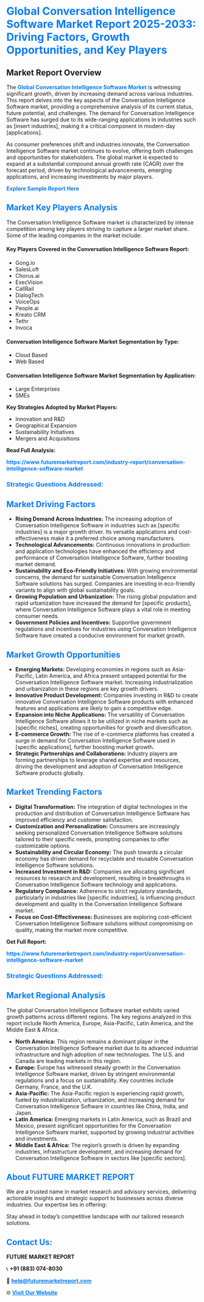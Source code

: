 <h1 style="color: #007BFF;">Global Conversation Intelligence Software Market Report 2025-2033: Driving Factors, Growth Opportunities, and Key Players</h1>

<section id="overview">
<h2>Market Report Overview</h2>
<p>The <a href="https://www.futuremarketreport.com/industry-report/conversation-intelligence-software-market" style="color: #007BFF; text-decoration: none;"><strong>Global Conversation Intelligence Software Market</strong></a> is witnessing significant growth, driven by increasing demand across various industries. This report delves into the key aspects of the Conversation Intelligence Software market, providing a comprehensive analysis of its current status, future potential, and challenges. The demand for Conversation Intelligence Software has surged due to its wide-ranging applications in industries such as [insert industries], making it a critical component in modern-day [applications].</p>
<p>As consumer preferences shift and industries innovate, the Conversation Intelligence Software market continues to evolve, offering both challenges and opportunities for stakeholders. The global market is expected to expand at a substantial compound annual growth rate (CAGR) over the forecast period, driven by technological advancements, emerging applications, and increasing investments by major players.</p>
</section>

<section id="overview">
<p><a href="https://www.futuremarketreport.com/request-sample/reportId=41049" style="color: #007BFF; text-decoration: none;"><strong>Explore Sample Report Here</strong></a></p>
</section>

<section id="key-players">
<h2 style="color: #007BFF;">Market Key Players Analysis</h2>
<p>The Conversation Intelligence Software market is characterized by intense competition among key players striving to capture a larger market share. Some of the leading companies in the market include:</p>
<h4>Key Players Covered in the Conversation Intelligence Software Report:</h4>
<ul><li>Gong.io</li><li>SalesLoft</li><li>Chorus.ai</li><li>ExecVision</li><li>CallRail</li><li>DialogTech</li><li>VoiceOps</li><li>People.ai</li><li>Kreato CRM</li><li>Tethr</li><li>Invoca</li></ul>
<h4>Conversation Intelligence Software Market Segmentation by Type:</h4>
<ul><li>Cloud Based</li><li>Web Based</li></ul>

<h4>Conversation Intelligence Software Market Segmentation by Application:</h4>
<ul><li>Large Enterprises</li><li>SMEs</li></ul>
<p><strong>Key Strategies Adopted by Market Players:</strong></p>
<ul>
<li>Innovation and R&D</li>
<li>Geographical Expansion</li>
<li>Sustainability Initiatives</li>
<li>Mergers and Acquisitions</li>
</ul>
</section>

<section>
<p><strong>Read Full Analysis: </strong></p><a href="https://www.futuremarketreport.com/industry-report/conversation-intelligence-software-market" style="color: #007BFF; text-decoration: none;"><strong>https://www.futuremarketreport.com/industry-report/conversation-intelligence-software-market</strong></a>
<h3 style="color: #007BFF;">Strategic Questions Addressed:</h3>
</section>

<section id="driving-factors">
<h2 style="color: #007BFF;">Market Driving Factors</h2>
<ul>
<li><strong>Rising Demand Across Industries:</strong> The increasing adoption of Conversation Intelligence Software in industries such as [specific industries] is a major growth driver. Its versatile applications and cost-effectiveness make it a preferred choice among manufacturers.</li>
<li><strong>Technological Advancements:</strong> Continuous innovations in production and application technologies have enhanced the efficiency and performance of Conversation Intelligence Software, further boosting market demand.</li>
<li><strong>Sustainability and Eco-Friendly Initiatives:</strong> With growing environmental concerns, the demand for sustainable Conversation Intelligence Software solutions has surged. Companies are investing in eco-friendly variants to align with global sustainability goals.</li>
<li><strong>Growing Population and Urbanization:</strong> The rising global population and rapid urbanization have increased the demand for [specific products], where Conversation Intelligence Software plays a vital role in meeting consumer needs.</li>
<li><strong>Government Policies and Incentives:</strong> Supportive government regulations and incentives for industries using Conversation Intelligence Software have created a conducive environment for market growth.</li>
</ul>
</section>

<section id="growth-opportunities">
<h2 style="color: #007BFF;">Market Growth Opportunities</h2>
<ul>
<li><strong>Emerging Markets:</strong> Developing economies in regions such as Asia-Pacific, Latin America, and Africa present untapped potential for the Conversation Intelligence Software market. Increasing industrialization and urbanization in these regions are key growth drivers.</li>
<li><strong>Innovative Product Development:</strong> Companies investing in R&D to create innovative Conversation Intelligence Software products with enhanced features and applications are likely to gain a competitive edge.</li>
<li><strong>Expansion into Niche Applications:</strong> The versatility of Conversation Intelligence Software allows it to be utilized in niche markets such as [specific niches], creating opportunities for growth and diversification.</li>
<li><strong>E-commerce Growth:</strong> The rise of e-commerce platforms has created a surge in demand for Conversation Intelligence Software used in [specific applications], further boosting market growth.</li>
<li><strong>Strategic Partnerships and Collaborations:</strong> Industry players are forming partnerships to leverage shared expertise and resources, driving the development and adoption of Conversation Intelligence Software products globally.</li>
</ul>
</section>

<section id="trending-factors">
<h2 style="color: #007BFF;">Market Trending Factors</h2>
<ul>
<li><strong>Digital Transformation:</strong> The integration of digital technologies in the production and distribution of Conversation Intelligence Software has improved efficiency and customer satisfaction.</li>
<li><strong>Customization and Personalization:</strong> Consumers are increasingly seeking personalized Conversation Intelligence Software solutions tailored to their specific needs, prompting companies to offer customizable options.</li>
<li><strong>Sustainability and Circular Economy:</strong> The push towards a circular economy has driven demand for recyclable and reusable Conversation Intelligence Software solutions.</li>
<li><strong>Increased Investment in R&D:</strong> Companies are allocating significant resources to research and development, resulting in breakthroughs in Conversation Intelligence Software technology and applications.</li>
<li><strong>Regulatory Compliance:</strong> Adherence to strict regulatory standards, particularly in industries like [specific industries], is influencing product development and quality in the Conversation Intelligence Software market.</li>
<li><strong>Focus on Cost-Effectiveness:</strong> Businesses are exploring cost-efficient Conversation Intelligence Software solutions without compromising on quality, making the market more competitive.</li>
</ul>
</section>

<section>
<p><strong>Get Full Report: </strong></p><a href="https://www.futuremarketreport.com/industry-report/conversation-intelligence-software-market" style="color: #007BFF; text-decoration: none;"><strong>https://www.futuremarketreport.com/industry-report/conversation-intelligence-software-market</strong></a>
<h3 style="color: #007BFF;">Strategic Questions Addressed:</h3>
</section>


<section id="regional-analysis">
<h2 style="color: #007BFF;">Market Regional Analysis</h2>
<p>The global Conversation Intelligence Software market exhibits varied growth patterns across different regions. The key regions analyzed in this report include North America, Europe, Asia-Pacific, Latin America, and the Middle East & Africa:</p>
<ul>
<li><strong>North America:</strong> This region remains a dominant player in the Conversation Intelligence Software market due to its advanced industrial infrastructure and high adoption of new technologies. The U.S. and Canada are leading markets in this region.</li>
<li><strong>Europe:</strong> Europe has witnessed steady growth in the Conversation Intelligence Software market, driven by stringent environmental regulations and a focus on sustainability. Key countries include Germany, France, and the U.K.</li>
<li><strong>Asia-Pacific:</strong> The Asia-Pacific region is experiencing rapid growth, fueled by industrialization, urbanization, and increasing demand for Conversation Intelligence Software in countries like China, India, and Japan.</li>
<li><strong>Latin America:</strong> Emerging markets in Latin America, such as Brazil and Mexico, present significant opportunities for the Conversation Intelligence Software market, supported by growing industrial activities and investments.</li>
<li><strong>Middle East & Africa:</strong> The region’s growth is driven by expanding industries, infrastructure development, and increasing demand for Conversation Intelligence Software in sectors like [specific sectors].</li>
</ul>
</section>

<footer>
<h2 style="color: #007BFF;">About FUTURE MARKET REPORT</h2>
<p>We are a trusted name in market research and advisory services, delivering actionable insights and strategic support to businesses across diverse industries. Our expertise lies in offering:</p>

<p>Stay ahead in today’s competitive landscape with our tailored research solutions.</p>

<h2 style="color: #007BFF;">Contact Us:</h2>
<p><strong>FUTURE MARKET REPORT</strong></p>
<p>📞 <strong>+91 (883) 074-8030</strong></p>
<p>📧 <strong><a href="mailto:help@futuremarketreport.com" style="color: #007BFF;">help@futuremarketreport.com</a></strong></p>
<p>🌐 <strong><a href="https://www.futuremarketreport.com/" style="color: #007BFF;">Visit Our Website</a></strong></p>
</footer>